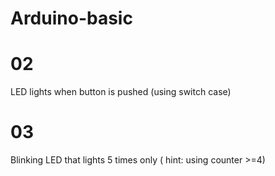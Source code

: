 # Arduino-basic

02
==================================
LED lights when button is pushed (using switch case)


03
==================================
Blinking LED that lights 5 times only ( hint: using counter >=4) 
